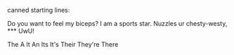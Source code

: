 canned starting lines:

Do you want to feel my biceps?
I am a sports star.
Nuzzles ur chesty-westy, *** UwU!


The
A
It
An
Its
It's
Their
They're
There